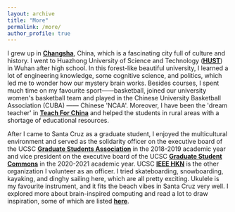 ```yaml
---
layout: archive
title: "More"
permalink: /more/
author_profile: true
---
```

I grew up in <b>[Changsha](https://en.wikipedia.org/wiki/Changsha)</b>, China, which is a fascinating city full of culture and history. 
I went to Huazhong University of Science and Technology (<b>[HUST](https://en.wikipedia.org/wiki/Huazhong_University_of_Science_and_Technology)</b>) 
in Wuhan after high school. 
In this forest-like beautiful university, I learned a lot of engineering knowledge, some cognitive science, and politics, 
which led me to wonder how our mystery brain works. Besides courses, I spent much time on my favourite sport——basketball, 
joined our university women's basketball team and played in the Chinese University Basketball Association (CUBA) —— Chinese 'NCAA'. 
Moreover, I have been the 'dream teacher' in <b>[Teach For China](https://chinadevelopmentbrief.cn/ngos/teach-for-china/)</b>
and helped the students in rural areas with a shortage of educational resources.

After I came to Santa Cruz as a graduate student, 
I enjoyed the multicultural environment and served as the solidarity officer on the executive board of the UCSC 
<b>[Graduate Students Association](https://gsa.ucsc.edu/about/executive-board/executive-board-2018-2019/)</b> in the 2018-2019 academic year
and vice president on the executive board of the UCSC <b>[Graduate Student Commons](https://gradcommons.ucsc.edu/governance/)</b> in the 2020-2021 academic year. 
UCSC <b>[IEEE HKN](https://ieeehkn.sites.ucsc.edu/)</b> is the other organization I volunteer as an officer. 
I tried skateboarding, snowboarding, kayaking, and dinghy sailing here, which are all pretty exciting.
Ukulele is my favourite instrument, and it fits the beach vibes in Santa Cruz very well.
I explored more about brain-inspired computing and read a lot to draw inspiration,
some of which are listed <b>[here](https://pengzhouzp.github.io/theories/)</b>.
